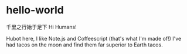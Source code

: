 # hello-world
千里之行始于足下
Hi Humans!

Hubot here, I like Note.js and Coffeescript (that's what I'm made of!)
I've had tacos on the moon and find them far superior to Earth tacos.
